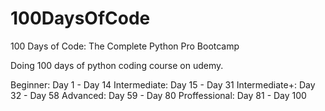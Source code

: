 # 100DaysOfCode
100 Days of Code: The Complete Python Pro Bootcamp

Doing 100 days of python coding course on udemy.

Beginner:
  Day 1 - Day 14
Intermediate:
  Day 15 - Day 31
Intermediate+:
  Day 32 - Day 58
Advanced:
  Day 59 - Day 80
Proffessional:
  Day 81 - Day 100
